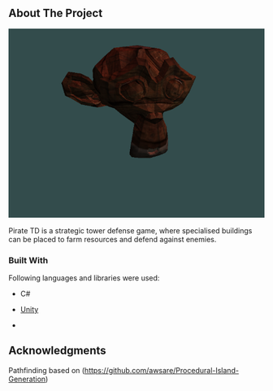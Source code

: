 <!-- ABOUT THE PROJECT -->
## About The Project

![Preview](https://github.com/fabi04/GameEngine/blob/master/preview.png)

Pirate TD is a strategic tower defense game, where specialised buildings can be placed to farm resources and defend against enemies. 

### Built With

Following languages and libraries were used:

* C#
* [Unity](https://unity.com/)

* <!-- ACKNOWLEDGMENTS -->
## Acknowledgments
Pathfinding based on (https://github.com/awsare/Procedural-Island-Generation)
